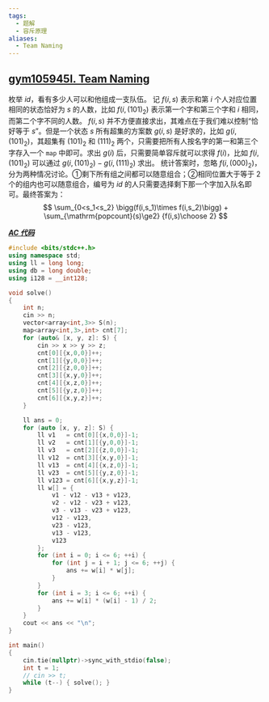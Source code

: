 ```yaml
---
tags:
  - 题解
  - 容斥原理
aliases:
  - Team Naming
---
```

## [gym105945I. Team Naming](https://codeforces.com/gym/105945/problem/I)

枚举 $id$，看有多少人可以和他组成一支队伍。
记 $f(i,s)$ 表示和第 $i$ 个人对应位置相同的状态恰好为 $s$ 的人数，比如 $f(i,(101)_2)$ 表示第一个字和第三个字和 $i$ 相同，而第二个字不同的人数。
$f(i,s)$ 并不方便直接求出，其难点在于我们难以控制“恰好等于 $s$”。但是一个状态 $s$ 所有超集的方案数 $g(i,s)$ 是好求的，比如 $g(i,(101)_2)$，其超集有 $(101)_2$ 和 $(111)_2$ 两个，只需要把所有人按名字的第一和第三个字存入一个 `map` 中即可。求出 $g(i)$ 后，只需要简单容斥就可以求得 $f(i)$，比如 $f(i,(101)_2)$ 可以通过 $g(i,(101)_2)-g(i,(111)_2)$ 求出。
统计答案时，忽略 $f(i,(000)_2)$，分为两种情况讨论。①剩下所有组之间都可以随意组合；②相同位置大于等于 $2$ 个的组内也可以随意组合，编号为 $id$ 的人只需要选择剩下那一个字加入队名即可。最终答案为：
$$
\sum_{0<s_1<s_2} \bigg(f(i,s_1)\times f(i,s_2)\bigg) + \sum_{\mathrm{popcount}(s)\ge2} {f(i,s)\choose 2}
$$


[***AC 代码***](https://codeforces.com/gym/105945/submission/329128212)

```cpp
#include <bits/stdc++.h>
using namespace std;
using ll = long long;
using db = long double;
using i128 = __int128;

void solve()
{
	int n;
	cin >> n;
    vector<array<int,3>> S(n);
    map<array<int,3>,int> cnt[7];
    for (auto& [x, y, z]: S) {
        cin >> x >> y >> z;
        cnt[0][{x,0,0}]++;
        cnt[1][{y,0,0}]++;
        cnt[2][{z,0,0}]++;
        cnt[3][{x,y,0}]++;
        cnt[4][{x,z,0}]++;
        cnt[5][{y,z,0}]++;
        cnt[6][{x,y,z}]++;
    }

    ll ans = 0;
    for (auto [x, y, z]: S) {
        ll v1   = cnt[0][{x,0,0}]-1;
        ll v2   = cnt[1][{y,0,0}]-1;
        ll v3   = cnt[2][{z,0,0}]-1;
        ll v12  = cnt[3][{x,y,0}]-1;
        ll v13  = cnt[4][{x,z,0}]-1;
        ll v23  = cnt[5][{y,z,0}]-1;
        ll v123 = cnt[6][{x,y,z}]-1;
        ll w[] = {
            v1 - v12 - v13 + v123,
            v2 - v12 - v23 + v123,
            v3 - v13 - v23 + v123,
            v12 - v123,
            v23 - v123,
            v13 - v123,
            v123
        };
        for (int i = 0; i <= 6; ++i) {
            for (int j = i + 1; j <= 6; ++j) {
                ans += w[i] * w[j];
            }
        }
        for (int i = 3; i <= 6; ++i) {
            ans += w[i] * (w[i] - 1) / 2;
        }
    }
    cout << ans << "\n";
}

int main()
{
	cin.tie(nullptr)->sync_with_stdio(false);
	int t = 1;
	// cin >> t;
	while (t--) { solve(); }
}
```
